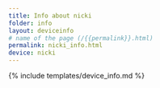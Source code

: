 ```yaml
---
title: Info about nicki
folder: info
layout: deviceinfo
# name of the page (/{{permalink}}.html)
permalink: nicki_info.html
device: nicki
---
```

{% include templates/device_info.md %}
